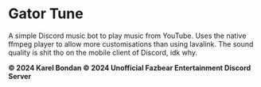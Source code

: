 # Gator Tune

A simple Discord music bot to play music from YouTube. Uses the native ffmpeg player to allow more customisations than using lavalink. The sound quality is shit tho on the mobile client of Discord, idk why.

**© 2024 Karel Bondan © 2024 Unofficial Fazbear Entertainment Discord Server**